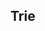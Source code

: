 ## Trie







































































































